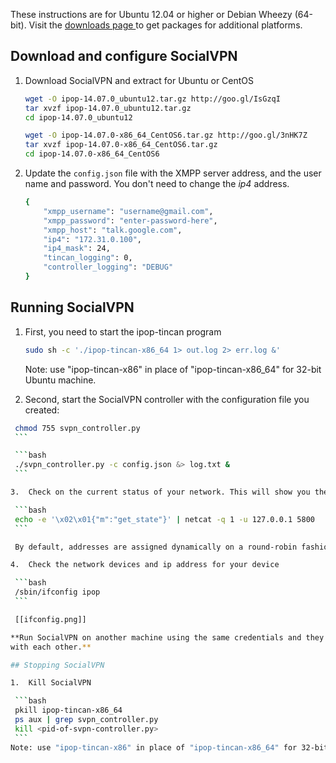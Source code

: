 These instructions are for Ubuntu 12.04 or higher or Debian Wheezy (64-bit).
Visit the [downloads page ](https://github.com/ipop-project/downloads/releases) to get packages for additional platforms.
## Download and configure SocialVPN

1.  Download SocialVPN and extract for Ubuntu or CentOS

    ```bash
    wget -O ipop-14.07.0_ubuntu12.tar.gz http://goo.gl/IsGzqI
    tar xvzf ipop-14.07.0_ubuntu12.tar.gz
    cd ipop-14.07.0_ubuntu12
    ```

    ```bash
    wget -O ipop-14.07.0-x86_64_CentOS6.tar.gz http://goo.gl/3nHK7Z
    tar xvzf ipop-14.07.0-x86_64_CentOS6.tar.gz
    cd ipop-14.07.0-x86_64_CentOS6
    ```
2.  Update the `config.json` file with the XMPP server address, and the user name
    and password. You don't need to change the *ip4* address.

    ```bash
    {
        "xmpp_username": "username@gmail.com",
        "xmpp_password": "enter-password-here",
        "xmpp_host": "talk.google.com",
        "ip4": "172.31.0.100",
        "ip4_mask": 24,
        "tincan_logging": 0,
        "controller_logging": "DEBUG"
    }
    ```

## Running SocialVPN

1.  First, you need to start the ipop-tincan program

    ```bash
    sudo sh -c './ipop-tincan-x86_64 1> out.log 2> err.log &'
    ```
    Note: use "ipop-tincan-x86" in place of "ipop-tincan-x86_64" for 32-bit Ubuntu machine.
2.  Second, start the SocialVPN controller with the configuration file you created:
   ```bash
    chmod 755 svpn_controller.py
    ```

    ```bash
    ./svpn_controller.py -c config.json &> log.txt &
    ```

3.  Check on the current status of your network. This will show you the IP addresses of other nodes connected to your SocialVPN:

    ```bash
    echo -e '\x02\x01{"m":"get_state"}' | netcat -q 1 -u 127.0.0.1 5800
    ```

    By default, addresses are assigned dynamically on a round-robin fashion. Alternatively, you can assign addresses for your peers yourself through an additional configuration file. Please refer to our [[FAQs|FAQs]] for details.

4.  Check the network devices and ip address for your device

    ```bash
    /sbin/ifconfig ipop
    ```

    [[ifconfig.png]]

**Run SocialVPN on another machine using the same credentials and they will connect
with each other.**

## Stopping SocialVPN

1.  Kill SocialVPN 

    ```bash
    pkill ipop-tincan-x86_64
    ps aux | grep svpn_controller.py
    kill <pid-of-svpn-controller.py>
    ```
  Note: use "ipop-tincan-x86" in place of "ipop-tincan-x86_64" for 32-bit Ubuntu machine.
